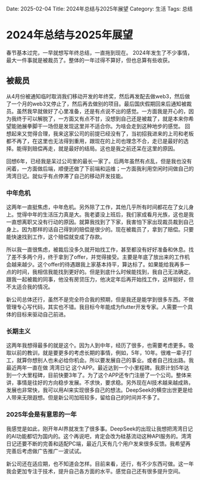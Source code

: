 Date: 2025-02-04
Title: 2024年总结与2025年展望
Category: 生活
Tags: 总结 

# 2024年总结与2025年展望

春节基本过完，一早就想写年终总结，一直拖到现在。
2024年发生了不少事情，最大一件事就是被裁员了。整体的一年过得不算好，但也总算有些收获。

## 被裁员
从4月份被通知临时取消我们移动开发的年终奖，然后再发配去做web3，然后做了一个月的web3又停止了，然后再去做别的项目。最后国庆假期回来后通知被裁员。虽然我早就做好了心里准备，还是有点说不出的感觉。一方面我是开心的，因为我终于可以解脱了，一方面又有点不甘，没想到自己还是被裁了，就是本来你希望能驰展拳脚干一场但是发现这里并不适合你。为啥会走到这种地步的感觉。
回想起来又觉得合理，我来这家公司的前提已经没有了，当初招我进来的上司和老板都不再了，在这里也无法得到重用，跟现在的上司也理念不合，走已是最好的选择。能得到赔偿再走，就是最好的结局。这也是我之前还呆在这里的原因。

回想6年，已经我是呆过公司里的最长一家了。后两年虽然有点乱，但是我也没有闲着，一方面做后端，顺便还做了下前端和运维；一方面我利用空闲时间做自己的湾湾日记。就似乎有点停滞了自己的移动开发技能。

### 中年危机
这两年一直挺焦虑，中年危机。另外除了工作，其他几乎所有时间都花在了女儿身上。觉得中年的生活压力真是大。我老婆没上班后，我们家成看月光族，这也是我一直想离职又没有行动的原因。就算我找到了下家，我害怕下家出现裁员裁到自己身上。因为那样的话自己得到的赔偿是很少的。现在被裁员了，拿到了赔偿。只要能快速找到工作，这个赔偿就变成了存款。

所以我一直很焦虑，被裁后没多久就开始找工作，甚至都没有好好准备和休息。找了差不多两个月，终于拿到了offer，并觉得接受。主要是年底了放出来的工作机会越来越少。这个offer的待遇跟我上家基本持平，算达标了。如果能给我再多一点的时间，我相信我能找到更好的。但是到底什么时候能找到，我自己无法确定。跟我一起被裁的同事，他没有房贷压力，他决定年后再开始找工作，这样挺好，但不太适合我的情况。

新公司总体还行，虽然不是完全符合我的预期，但是我还是能学到很多东西。不做管理专心写代码，其实也不错。我目标今年能成为flutter开发专家。人需要一个具体的目标来驱动自己前进。

### 长期主义
这两年我想得最多的就是这个。因为人到中年，经历了很多，也需要考虑更多。吸取以前的教训，就是要更多的考虑长期的事情，例如，5年，10年。很难一辈子打工，就算你想别人也未必给你机会。所以要发展自己的事业。或者自己找出路。我最近两年一直在做 湾湾日记 这个APP。最近达到一个小里程碑。我原计划5年达到一个大里程碑，目前快要3年了。为了这个APP还专门注册了一个公司。整体来讲，事情是往好的方向稳步发展。不求快，要求稳。另外现在AI技术越来越成熟，发展也非常快，我可以用AI来实现很多自己的想法。DeepSeek的横空出世更是给人带来无限遐想。但是新公司加班较多，留给自己的时间并不多了。

### 2025年会是有意思的一年
我感觉是如此，刚开年AI界就发生了很多事。DeepSeek的出现让我想把湾湾日记的AI功能都切为国内的。这个再说吧，肯定会改为硅基流动这种API服务的。湾湾日记还要不断的完善和适配PC端，最近几天有几个用户发来很多反馈。我希望再完善后考虑做广告推广一波试试。

新公司还在适应期，也不知道会怎样。目前来看，还行，有不少东西可做。这一年我会更加专注于技术，提升自己各方面的水平。感觉自己还有很多提升空间。